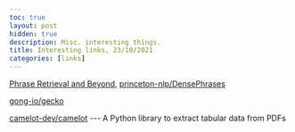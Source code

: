 ```yaml
---
toc: true
layout: post
hidden: true
description: Misc. interesting things.
title: Interesting links, 23/10/2021
categories: [links]
---
```


[Phrase Retrieval and Beyond](https://princeton-nlp.github.io/phrase-retrieval-and-beyond/), 
[princeton-nlp/DensePhrases](https://github.com/princeton-nlp/DensePhrases)

[gong-io/gecko](https://github.com/gong-io/gecko)

[camelot-dev/camelot](https://github.com/camelot-dev/camelot) --- A Python library to extract tabular data from PDFs

